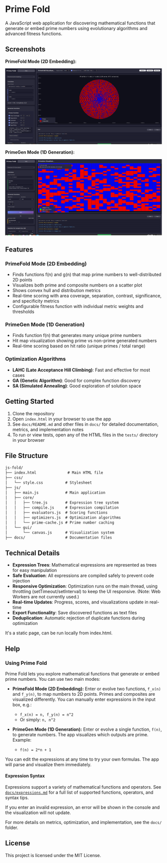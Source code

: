 # Prime Fold

A JavaScript web application for discovering mathematical functions that generate or embed prime numbers using evolutionary algorithms and advanced fitness functions.

## Screenshots

**PrimeFold Mode (2D Embedding):**

![PrimeFold Mode](screenshots/screen1.png)

**PrimeGen Mode (1D Generation):**

![PrimeGen Mode](screenshots/screen2.png)

## Features

### PrimeFold Mode (2D Embedding)
- Finds functions f(n) and g(n) that map prime numbers to well-distributed 2D points
- Visualizes both prime and composite numbers on a scatter plot
- Shows convex hull and distribution metrics
- Real-time scoring with area coverage, separation, contrast, significance, and specificity metrics
- Configurable fitness function with individual metric weights and thresholds

### PrimeGen Mode (1D Generation)
- Finds function f(n) that generates many unique prime numbers
- Hit map visualization showing prime vs non-prime generated numbers
- Real-time scoring based on hit ratio (unique primes / total range)

### Optimization Algorithms
- **LAHC (Late Acceptance Hill Climbing)**: Fast and effective for most cases
- **GA (Genetic Algorithm)**: Good for complex function discovery
- **SA (Simulated Annealing)**: Good exploration of solution space

## Getting Started

1. Clone the repository
2. Open `index.html` in your browser to use the app
3. See `docs/README.md` and other files in `docs/` for detailed documentation, metrics, and implementation notes
4. To run or view tests, open any of the HTML files in the `tests/` directory in your browser

## File Structure

```
js-fold/
├── index.html              # Main HTML file
├── css/
│   └── style.css          # Stylesheet
├── js/
│   ├── main.js            # Main application
│   ├── core/
│   │   ├── tree.js        # Expression tree system
│   │   ├── compile.js     # Expression compilation
│   │   ├── evaluators.js  # Scoring functions
│   │   ├── optimizers.js  # Optimization algorithms
│   │   └── prime-cache.js # Prime number caching
│   └── gui/
│       └── canvas.js      # Visualization system
├── docs/                  # Documentation files
```

## Technical Details

- **Expression Trees**: Mathematical expressions are represented as trees for easy manipulation
- **Safe Evaluation**: All expressions are compiled safely to prevent code injection
- **Responsive Optimization**: Optimization runs on the main thread, using throttling (setTimeout/setInterval) to keep the UI responsive. (Note: Web Workers are not currently used.)
- **Real-time Updates**: Progress, scores, and visualizations update in real-time
- **Export Functionality**: Save discovered functions as text files
- **Deduplication**: Automatic rejection of duplicate functions during optimization

It's a static page, can be run locally from index.html.

## Help

### Using Prime Fold

Prime Fold lets you explore mathematical functions that generate or embed prime numbers. You can use two main modes:

- **PrimeFold Mode (2D Embedding):** Enter or evolve two functions, `f_x(n)` and `f_y(n)`, to map numbers to 2D points. Primes and composites are visualized differently. You can manually enter expressions in the input box, e.g.:
  - `f_x(n) = n, f_y(n) = n^2`
  - Or simply: `n, n^2`

- **PrimeGen Mode (1D Generation):** Enter or evolve a single function, `f(n)`, to generate numbers. The app visualizes which outputs are prime. Example:
  - `f(n) = 2*n + 1`

You can edit the expressions at any time to try your own formulas. The app will parse and visualize them immediately.

#### Expression Syntax

Expressions support a variety of mathematical functions and operators. See [`docs/expressions.md`](docs/expressions.md) for a full list of supported functions, operators, and syntax tips.

If you enter an invalid expression, an error will be shown in the console and the visualization will not update.

For more details on metrics, optimization, and implementation, see the `docs/` folder.

## License

This project is licensed under the MIT License.
